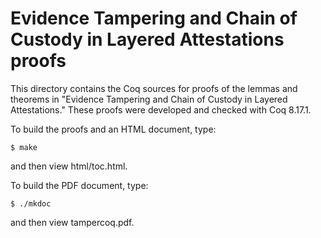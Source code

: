 # Evidence Tampering and Chain of Custody in Layered Attestations proofs

This directory contains the Coq sources for proofs of the lemmas and
theorems in "Evidence Tampering and Chain of Custody in Layered
Attestations."  These proofs were developed and checked with Coq
8.17.1.

To build the proofs and an HTML document, type:

    $ make

and then view html/toc.html.

To build the PDF document, type:

    $ ./mkdoc

and then view tampercoq.pdf.
